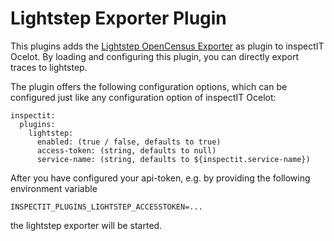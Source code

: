 # Lightstep Exporter Plugin
This plugins adds the [Lightstep OpenCensus Exporter](https://github.com/lightstep/lightstep-census-java) as plugin to inspectIT Ocelot.
By loading and configuring this plugin, you can directly export traces to lightstep.

The plugin offers the following configuration options, which can be configured just like any configuration option of inspectIT Ocelot:
```
inspectit:
  plugins:
    lightstep:
      enabled: (true / false, defaults to true)
      access-token: (string, defaults to null)
      service-name: (string, defaults to ${inspectit.service-name})
```

After you have configured your api-token, e.g. by providing the following environment variable
```
INSPECTIT_PLUGINS_LIGHTSTEP_ACCESSTOKEN=...
```
the lightstep exporter will be started.